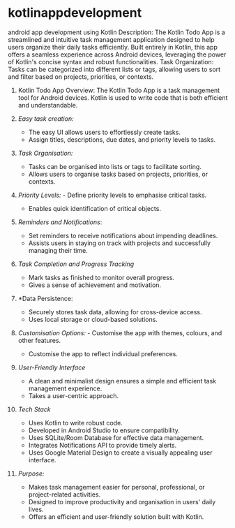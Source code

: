# kotlinappdevelopment
android app development using Kotlin
Description:
The Kotlin Todo App is a streamlined and intuitive task management application designed to help users organize their daily tasks efficiently. Built entirely in Kotlin, this app offers a seamless experience across Android devices, leveraging the power of Kotlin's concise syntax and robust functionalities.
Task Organization:
Tasks can be categorized into different lists or tags, allowing users to sort and filter based on projects, priorities, or contexts.
1. Kotlin Todo App Overview:
   The Kotlin Todo App is a task management tool for Android devices. Kotlin is used to write code that is both efficient and understandable.

2. *Easy task creation:*
   - The easy UI allows users to effortlessly create tasks.
   - Assign titles, descriptions, due dates, and priority levels to tasks.

3. *Task Organisation:*
   - Tasks can be organised into lists or tags to facilitate sorting.
   - Allows users to organise tasks based on projects, priorities, or contexts.

4. *Priority Levels:* - Define priority levels to emphasise critical tasks.
   - Enables quick identification of critical objects.

5. *Reminders and Notifications*:
   - Set reminders to receive notifications about impending deadlines.
   - Assists users in staying on track with projects and successfully managing their time.

6. *Task Completion and Progress Tracking*
   - Mark tasks as finished to monitor overall progress.
   - Gives a sense of achievement and motivation.

7. *Data Persistence:
   - Securely stores task data, allowing for cross-device access.
   - Uses local storage or cloud-based solutions.

8. *Customisation Options:* - Customise the app with themes, colours, and other features.
   - Customise the app to reflect individual preferences.

9. *User-Friendly Interface*
   - A clean and minimalist design ensures a simple and efficient task management experience.
   - Takes a user-centric approach.

10. *Tech Stack*
    - Uses Kotlin to write robust code.
    - Developed in Android Studio to ensure compatibility.
    - Uses SQLite/Room Database for effective data management.
    - Integrates Notifications API to provide timely alerts.
    - Uses Google Material Design to create a visually appealing user interface.

11. *Purpose:*
    - Makes task management easier for personal, professional, or project-related activities.
    - Designed to improve productivity and organisation in users' daily lives.
    - Offers an efficient and user-friendly solution built with Kotlin.
